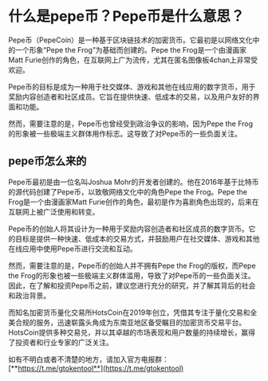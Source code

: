 # 什么是pepe币？Pepe币是什么意思？

Pepe币（PepeCoin）是一种基于区块链技术的加密货币。它最初是以网络文化中的一个形象“Pepe the Frog”为基础而创建的。Pepe the Frog是一个由漫画家Matt Furie创作的角色，在互联网上广为流传，尤其在匿名图像板4chan上非常受欢迎。

Pepe币的目标是成为一种用于社交媒体、游戏和其他在线应用的数字货币，用于奖励内容创造者和社区成员。它旨在提供快速、低成本的交易，以及用户友好的界面和功能。

然而，需要注意的是，Pepe币也曾经受到政治争议的影响，因为Pepe the Frog的形象被一些极端主义群体用作标志。这导致了对Pepe币的一些负面关注。

## pepe币怎么来的

Pepe币最初是由一位名叫Joshua Mohr的开发者创建的。他在2016年基于比特币的源代码创建了Pepe币，以致敬网络文化中的角色Pepe the Frog。Pepe the Frog是一个由漫画家Matt Furie创作的角色，最初是作为喜剧角色出现的，后来在互联网上被广泛使用和转变。

Pepe币的创始人将其设计为一种用于奖励内容创造者和社区成员的数字货币。它的目标是提供一种快速、低成本的交易方式，并鼓励用户在社交媒体、游戏和其他在线应用中使用Pepe币进行交流和互动。

然而，需要注意的是，Pepe币的创始人并不拥有Pepe the Frog的版权，而Pepe the Frog的形象也被一些极端主义群体滥用，导致了对Pepe币的一些负面关注。因此，在了解和投资Pepe币之前，建议您进行充分的研究，并了解其背后的社会和政治背景。

而知名加密货币量化交易所HotsCoin在2019年创立，凭借其专注于量化交易和全美合规的服务，迅速崭露头角成为东南亚地区备受瞩目的加密货币交易平台。HotsCoin提供多种交易兑，并以其卓越的市场表现和用户数量的持续增长，赢得了投资者和行业专家的广泛关注。

如有不明白或者不清楚的地方，请加入官方电报群：[**https://t.me/gtokentool**](https://t.me/gtokentool)
